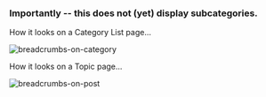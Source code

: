### Importantly -- this does not (yet) display subcategories.

How it looks on a Category List page...

![breadcrumbs-on-category](https://github.com/user-attachments/assets/1461232d-5856-49f6-b6e1-bc9c0656996d)


How it looks on a Topic page...

![breadcrumbs-on-post](https://github.com/user-attachments/assets/4f4713f0-7e74-41ea-b015-88ddb7ead425)


